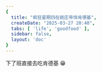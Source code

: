 ```yaml
---
{
  title: "疯狂星期四在姚庄帝恒肯德基",
  createDate: "2025-03-27 20:48",
  tabs: [ 'life', 'goodfood' ],
  sidebar: false,
  layout: 'doc'
}
---
```


下了班直接去吃肯德基 :grin:

<div style="display: flex;justify-content: space-between;gap: 1rem">
<SimpleImgPreview src="/assets/2025/03/27-3.jpg" height="20vw"/>
<SimpleImgPreview src="/assets/2025/03/27-4.jpg" height="20vw"/>
</div>
